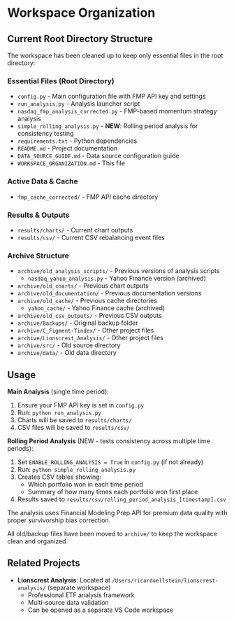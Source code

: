 # Workspace Organization

## Current Root Directory Structure

The workspace has been cleaned up to keep only essential files in the root directory:

### Essential Files (Root Directory)
- `config.py` - Main configuration file with FMP API key and settings
- `run_analysis.py` - Analysis launcher script
- `nasdaq_fmp_analysis_corrected.py` - FMP-based momentum strategy analysis
- `simple_rolling_analysis.py` - **NEW**: Rolling period analysis for consistency testing
- `requirements.txt` - Python dependencies
- `README.md` - Project documentation
- `DATA_SOURCE_GUIDE.md` - Data source configuration guide
- `WORKSPACE_ORGANIZATION.md` - This file

### Active Data & Cache
- `fmp_cache_corrected/` - FMP API cache directory

### Results & Outputs
- `results/charts/` - Current chart outputs
- `results/csv/` - Current CSV rebalancing event files

### Archive Structure
- `archive/old_analysis_scripts/` - Previous versions of analysis scripts
  - `nasdaq_yahoo_analysis.py` - Yahoo Finance version (archived)
- `archive/old_charts/` - Previous chart outputs
- `archive/old_documentation/` - Previous documentation versions
- `archive/old_cache/` - Previous cache directories
  - `yahoo_cache/` - Yahoo Finance cache (archived)
- `archive/old_csv_outputs/` - Previous CSV outputs
- `archive/Backups/` - Original backup folder
- `archive/C_Figment-Tindex/` - Other project files
- `archive/Lionscrest_Analysis/` - Other project files
- `archive/src/` - Old source directory
- `archive/data/` - Old data directory

## Usage

**Main Analysis** (single time period):
1. Ensure your FMP API key is set in `config.py`
2. Run: `python run_analysis.py`
3. Charts will be saved to `results/charts/`
4. CSV files will be saved to `results/csv/`

**Rolling Period Analysis** (NEW - tests consistency across multiple time periods):
1. Set `ENABLE_ROLLING_ANALYSIS = True` in `config.py` (if not already)
2. Run: `python simple_rolling_analysis.py`
3. Creates CSV tables showing:
   - Which portfolio won in each time period
   - Summary of how many times each portfolio won first place
4. Results saved to `results/csv/rolling_period_analysis_[timestamp].csv`

The analysis uses Financial Modeling Prep API for premium data quality with proper survivorship bias correction.

All old/backup files have been moved to `archive/` to keep the workspace clean and organized.

## Related Projects

- **Lionscrest Analysis**: Located at `/Users/ricardoellstein/lionscrest-analysis/` (separate workspace)
  - Professional ETF analysis framework
  - Multi-source data validation
  - Can be opened as a separate VS Code workspace
